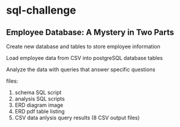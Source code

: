 # sql-challenge
## Employee Database: A Mystery in Two Parts

Create new database and tables to store employee information

Load employee data from CSV into postgreSQL database tables

Analyze the data with queries that answer specific questions

files:
1. schema SQL script
2. analysis SQL scripts
3. ERD diagram image
4. ERD pdf table listing
5. CSV data anlysis query results (8 CSV output files)

